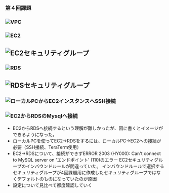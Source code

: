 ### 第４回課題

### ![VPC](lecture4/VPC.png)

### ![EC2](lecture4/EC2.png)
## ![EC2セキュリティグループ](lecture4/EC2-securitygroup.png)

### ![RDS](lecture4/RDS.png)
 ## ![RDSセキュリティグループ](lecture4/RDS-securitygroup.png)

### ![ローカルPCからEC2インスタンスへSSH接続](lecture4/SSHconnect.png)
 
### ![EC2からRDSのMysqlへ接続](lecture4/EC2-RDS.png)
 

- EC2からRDSへ接続するという理解が難しかったが、図に書くとイメージができるようになった。
- ローカルPCを使ってEC2→RDSをするには、ローカルPC→EC2への接続が必要（SSH接続、TeraTerm使用）
- EC2→RDSについて、接続ができずERROR 2003 (HY000): Can't connect to MySQL server on 'エンドポイント' (110)のエラー
   EC2セキュリティグループのインバウンドルールが間違っていた。
   インバウンドルールで選択するセキュリティグループが4回課題用に作成したセキュリティグループではなくデフォルトのものになっていたのが原因
- 設定について見比べて都度確認していく